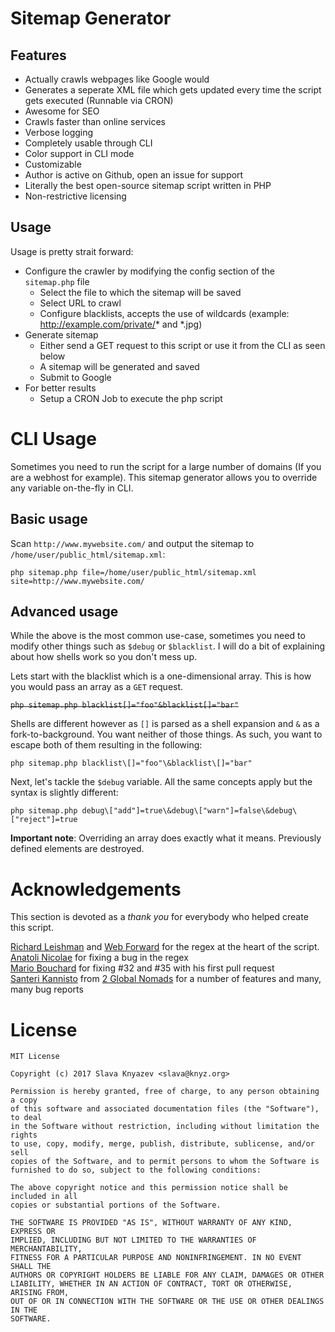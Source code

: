 # Sitemap Generator

## Features
 - Actually crawls webpages like Google would
 - Generates a seperate XML file which gets updated every time the script gets executed (Runnable via CRON)
 - Awesome for SEO
 - Crawls faster than online services
 - Verbose logging
 - Completely usable through CLI
 - Color support in CLI mode
 - Customizable
 - Author is active on Github, open an issue for support
 - Literally the best open-source sitemap script written in PHP
 - Non-restrictive licensing
 
## Usage
Usage is pretty strait forward:
 - Configure the crawler by modifying the config section of the `sitemap.php` file
    - Select the file to which the sitemap will be saved
    - Select URL to crawl
    - Configure blacklists, accepts the use of wildcards (example: http://example.com/private/* and *.jpg)
 - Generate sitemap
    - Either send a GET request to this script or use it from the CLI as seen below
    - A sitemap will be generated and saved
    - Submit to Google
 - For better results
    - Setup a CRON Job to execute the php script

# CLI Usage

Sometimes you need to run the script for a large number of domains (If you are a webhost for example). This sitemap generator allows you to override any variable on-the-fly in CLI.

## Basic usage

Scan `http://www.mywebsite.com/` and output the sitemap to `/home/user/public_html/sitemap.xml`:

`php sitemap.php file=/home/user/public_html/sitemap.xml site=http://www.mywebsite.com/`

## Advanced usage

While the above is the most common use-case, sometimes you need to modify other things such as `$debug` or `$blacklist`. I will do a bit of explaining about how shells work so you don't mess up.

Lets start with the blacklist which is a one-dimensional array. This is how you would pass an array as a `GET` request.

~~`php sitemap.php blacklist[]="foo"&blacklist[]="bar"`~~

Shells are different however as `[]` is parsed as a shell expansion and `&` as a fork-to-background. You want neither of those things. As such, you want to escape both of them resulting in the following:

`php sitemap.php blacklist\[]="foo"\&blacklist\[]="bar"`

Next, let's tackle the `$debug` variable. All the same concepts apply but the syntax is slightly different:

`php sitemap.php debug\["add"]=true\&debug\["warn"]=false\&debug\["reject"]=true`

**Important note**: Overriding an array does exactly what it means. Previously defined elements are destroyed.

# Acknowledgements

This section is devoted as a *thank you* for everybody who helped create this script.

[Richard Leishman](https://github.com/mrl22) and [Web Forward](http://www.webfwd.co.uk/) for the regex at the heart of the script.  
[Anatoli Nicolae](https://github.com/anatolinicolae) for fixing a bug in the regex  
[Mario Bouchard](https://github.com/mbouchard) for fixing #32 and #35 with his first pull request  
[Santeri Kannisto](https://github.com/2globalnomads) from [2 Global Nomads](https://www.2globalnomads.info/) for a number of features and many, many bug reports


# License

```
MIT License

Copyright (c) 2017 Slava Knyazev <slava@knyz.org>

Permission is hereby granted, free of charge, to any person obtaining a copy
of this software and associated documentation files (the "Software"), to deal
in the Software without restriction, including without limitation the rights
to use, copy, modify, merge, publish, distribute, sublicense, and/or sell
copies of the Software, and to permit persons to whom the Software is
furnished to do so, subject to the following conditions:

The above copyright notice and this permission notice shall be included in all
copies or substantial portions of the Software.

THE SOFTWARE IS PROVIDED "AS IS", WITHOUT WARRANTY OF ANY KIND, EXPRESS OR
IMPLIED, INCLUDING BUT NOT LIMITED TO THE WARRANTIES OF MERCHANTABILITY,
FITNESS FOR A PARTICULAR PURPOSE AND NONINFRINGEMENT. IN NO EVENT SHALL THE
AUTHORS OR COPYRIGHT HOLDERS BE LIABLE FOR ANY CLAIM, DAMAGES OR OTHER
LIABILITY, WHETHER IN AN ACTION OF CONTRACT, TORT OR OTHERWISE, ARISING FROM,
OUT OF OR IN CONNECTION WITH THE SOFTWARE OR THE USE OR OTHER DEALINGS IN THE
SOFTWARE.
```